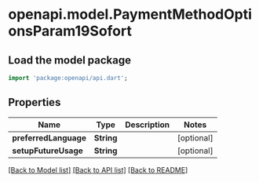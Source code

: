 # openapi.model.PaymentMethodOptionsParam19Sofort

## Load the model package
```dart
import 'package:openapi/api.dart';
```

## Properties
Name | Type | Description | Notes
------------ | ------------- | ------------- | -------------
**preferredLanguage** | **String** |  | [optional] 
**setupFutureUsage** | **String** |  | [optional] 

[[Back to Model list]](../README.md#documentation-for-models) [[Back to API list]](../README.md#documentation-for-api-endpoints) [[Back to README]](../README.md)


